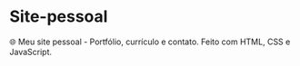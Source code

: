 # Site-pessoal
🌐 Meu site pessoal - Portfólio, currículo e contato. Feito com HTML, CSS e JavaScript.

